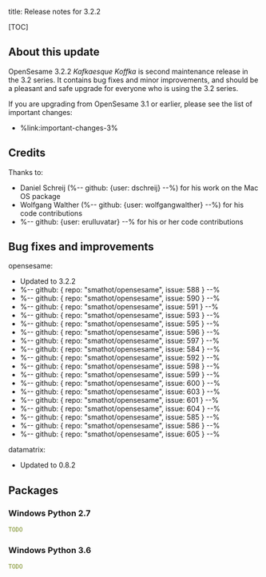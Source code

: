 title: Release notes for 3.2.2


[TOC]


## About this update

OpenSesame 3.2.2 *Kafkaesque Koffka* is second maintenance release in the 3.2 series. It contains bug fixes and minor improvements, and should be a pleasant and safe upgrade for everyone who is using the 3.2 series.

If you are upgrading from OpenSesame 3.1 or earlier, please see the list of important changes:

- %link:important-changes-3%


## Credits

Thanks to:

- Daniel Schreij (%-- github: {user: dschreij} --%) for his work on the Mac OS package
- Wolfgang Walther (%-- github: {user: wolfgangwalther} --%) for his code contributions
- %-- github: {user: erulluvatar} --% for his or her code contributions


## Bug fixes and improvements

opensesame:

- Updated to 3.2.2
- %-- github: { repo: "smathot/opensesame", issue: 588 } --%
- %-- github: { repo: "smathot/opensesame", issue: 590 } --%
- %-- github: { repo: "smathot/opensesame", issue: 591 } --%
- %-- github: { repo: "smathot/opensesame", issue: 593 } --%
- %-- github: { repo: "smathot/opensesame", issue: 595 } --%
- %-- github: { repo: "smathot/opensesame", issue: 596 } --%
- %-- github: { repo: "smathot/opensesame", issue: 597 } --%
- %-- github: { repo: "smathot/opensesame", issue: 584 } --%
- %-- github: { repo: "smathot/opensesame", issue: 592 } --%
- %-- github: { repo: "smathot/opensesame", issue: 598 } --%
- %-- github: { repo: "smathot/opensesame", issue: 599 } --%
- %-- github: { repo: "smathot/opensesame", issue: 600 } --%
- %-- github: { repo: "smathot/opensesame", issue: 603 } --%
- %-- github: { repo: "smathot/opensesame", issue: 601 } --%
- %-- github: { repo: "smathot/opensesame", issue: 604 } --%
- %-- github: { repo: "smathot/opensesame", issue: 585 } --%
- %-- github: { repo: "smathot/opensesame", issue: 586 } --%
- %-- github: { repo: "smathot/opensesame", issue: 605 } --%

datamatrix:

- Updated to 0.8.2


## Packages


### Windows Python 2.7

~~~ .yaml
TODO
~~~


### Windows Python 3.6

~~~ .yaml
TODO
~~~
